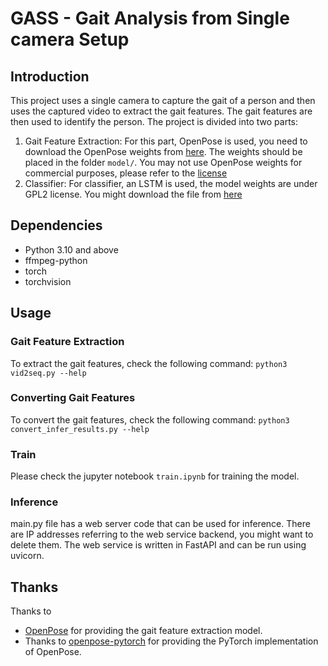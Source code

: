 # GASS - Gait Analysis from Single camera Setup
## Introduction
This project uses a single camera to capture the gait of a person and then uses the captured video to extract the gait features. The gait features are then used to identify the person. The project is divided into two parts:
1. Gait Feature Extraction: For this part, OpenPose is used, you need to download the OpenPose weights from [here](https://www.dropbox.com/sh/7xbup2qsn7vvjxo/AABWFksdlgOMXR_r5v3RwKRYa?dl=0). The weights should be placed in the folder `model/`. You may not use OpenPose weights for commercial purposes, please refer to the [license](https://github.com/CMU-Perceptual-Computing-Lab/openpose/blob/master/LICENSE)
2. Classifier: For classifier, an LSTM is used, the model weights are under GPL2 license. You might download the file from [here](https://drive.google.com/file/d/1_tnbuixKJ6Caa2-LWPrj8Yc8OwYzi88t/view?usp=share_link) 

## Dependencies
  - Python 3.10 and above
  - ffmpeg-python
  - torch
  - torchvision

## Usage
### Gait Feature Extraction
To extract the gait features, check the following command:
```python3 vid2seq.py --help```
### Converting Gait Features
To convert the gait features, check the following command:
```python3 convert_infer_results.py --help```

### Train
Please check the jupyter notebook `train.ipynb` for training the model.

### Inference
main.py file has a web server code that can be used for inference. There are IP addresses referring to the web service backend, you might want to delete them. The web service is written in FastAPI and can be run using uvicorn.

## Thanks
Thanks to 
- [OpenPose](https://github.com/CMU-Perceptual-Computing-Lab/openpose) for providing the gait feature extraction model.
- Thanks to [openpose-pytorch](https://github.com/ruiminshen/openpose-pytorch) for providing the PyTorch implementation of OpenPose.
